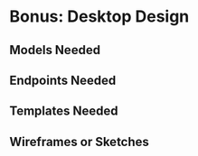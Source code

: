 # Bonus: Desktop Design
## Models Needed
## Endpoints Needed
## Templates Needed
## Wireframes or Sketches